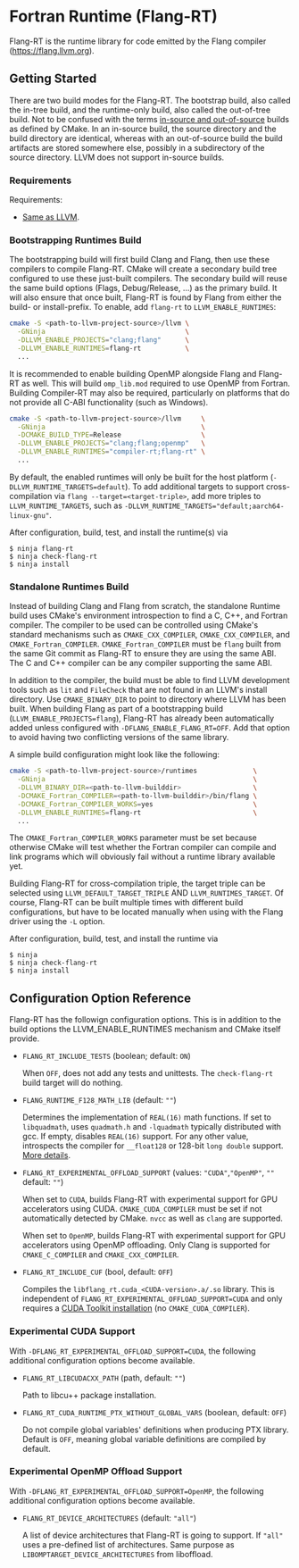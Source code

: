 <!--===- README.md

   Part of the LLVM Project, under the Apache License v2.0 with LLVM Exceptions.
   See https://llvm.org/LICENSE.txt for license information.
   SPDX-License-Identifier: Apache-2.0 WITH LLVM-exception

-->

# Fortran Runtime (Flang-RT)

Flang-RT is the runtime library for code emitted by the Flang compiler
(https://flang.llvm.org).


## Getting Started

There are two build modes for the Flang-RT. The bootstrap build, also
called the in-tree build, and the runtime-only build, also called the
out-of-tree build.
Not to be confused with the terms
[in-source and out-of-source](https://cmake.org/cmake/help/latest/manual/cmake.1.html#introduction-to-cmake-buildsystems)
builds as defined by CMake. In an in-source build, the source directory and the
build directory are identical, whereas with an out-of-source build the
build artifacts are stored somewhere else, possibly in a subdirectory of the
source directory. LLVM does not support in-source builds.


### Requirements

Requirements:
  * [Same as LLVM](https://llvm.org/docs/GettingStarted.html#requirements).


### Bootstrapping Runtimes Build

The bootstrapping build will first build Clang and Flang, then use these
compilers to compile Flang-RT. CMake will create a secondary build tree
configured to use these just-built compilers. The secondary build will reuse
the same build options (Flags, Debug/Release, ...) as the primary build.
It will also ensure that once built, Flang-RT is found by Flang from either
the build- or install-prefix. To enable, add `flang-rt` to
`LLVM_ENABLE_RUNTIMES`:

```bash
cmake -S <path-to-llvm-project-source>/llvm \
  -GNinja                                   \
  -DLLVM_ENABLE_PROJECTS="clang;flang"      \
  -DLLVM_ENABLE_RUNTIMES=flang-rt           \
  ...
```

It is recommended to enable building OpenMP alongside Flang and Flang-RT
as well. This will build `omp_lib.mod` required to use OpenMP from Fortran.
Building Compiler-RT may also be required, particularly on platforms that do
not provide all C-ABI functionality (such as Windows).

```bash
cmake -S <path-to-llvm-project-source>/llvm     \
  -GNinja                                       \
  -DCMAKE_BUILD_TYPE=Release                    \
  -DLLVM_ENABLE_PROJECTS="clang;flang;openmp"   \
  -DLLVM_ENABLE_RUNTIMES="compiler-rt;flang-rt" \
  ...
```

By default, the enabled runtimes will only be built for the host platform
(`-DLLVM_RUNTIME_TARGETS=default`). To add additional targets to support
cross-compilation via `flang --target=<target-triple>`, add more triples to
`LLVM_RUNTIME_TARGETS`, such as
`-DLLVM_RUNTIME_TARGETS="default;aarch64-linux-gnu"`.

After configuration, build, test, and install the runtime(s) via

```shell
$ ninja flang-rt
$ ninja check-flang-rt
$ ninja install
```


### Standalone Runtimes Build

Instead of building Clang and Flang from scratch, the standalone Runtime build
uses CMake's environment introspection to find a C, C++, and Fortran compiler.
The compiler to be used can be controlled using CMake's standard mechanisms such
as `CMAKE_CXX_COMPILER`, `CMAKE_CXX_COMPILER`, and `CMAKE_Fortran_COMPILER`.
`CMAKE_Fortran_COMPILER` must be `flang` built from the same Git commit as
Flang-RT to ensure they are using the same ABI. The C and C++ compiler
can be any compiler supporting the same ABI.

In addition to the compiler, the build must be able to find LLVM development
tools such as `lit` and `FileCheck` that are not found in an LLVM's install
directory. Use `CMAKE_BINARY_DIR` to point to directory where LLVM has
been built. When building Flang as part of a bootstrapping build
(`LLVM_ENABLE_PROJECTS=flang`), Flang-RT has already been automatically added
unless configured with `-DFLANG_ENABLE_FLANG_RT=OFF`. Add that option to avoid
having two conflicting versions of the same library.

A simple build configuration might look like the following:

```bash
cmake -S <path-to-llvm-project-source>/runtimes              \
  -GNinja                                                    \
  -DLLVM_BINARY_DIR=<path-to-llvm-builddir>                  \
  -DCMAKE_Fortran_COMPILER=<path-to-llvm-builddir>/bin/flang \
  -DCMAKE_Fortran_COMPILER_WORKS=yes                         \
  -DLLVM_ENABLE_RUNTIMES=flang-rt                            \
  ...
```

The `CMAKE_Fortran_COMPILER_WORKS` parameter must be set because otherwise CMake
will test whether the Fortran compiler can compile and link programs which will
obviously fail without a runtime library available yet.

Building Flang-RT for cross-compilation triple, the target triple can
be selected using `LLVM_DEFAULT_TARGET_TRIPLE` AND `LLVM_RUNTIMES_TARGET`.
Of course, Flang-RT can be built multiple times with different build
configurations, but have to be located manually when using with the Flang
driver using the `-L` option.

After configuration, build, test, and install the runtime via

```shell
$ ninja
$ ninja check-flang-rt
$ ninja install
```


## Configuration Option Reference

Flang-RT has the followign configuration options. This is in
addition to the build options the LLVM_ENABLE_RUNTIMES mechanism and
CMake itself provide.

 * `FLANG_RT_INCLUDE_TESTS` (boolean; default: `ON`)

   When `OFF`, does not add any tests and unittests. The `check-flang-rt`
   build target will do nothing.

 * `FLANG_RUNTIME_F128_MATH_LIB` (default: `""`)

   Determines the implementation of `REAL(16)` math functions. If set to
   `libquadmath`, uses `quadmath.h` and `-lquadmath` typically distributed with
   gcc. If empty, disables `REAL(16)` support. For any other value, introspects
   the compiler for `__float128` or 128-bit `long double` support.
   [More details](docs/Real16MathSupport.md).

 * `FLANG_RT_EXPERIMENTAL_OFFLOAD_SUPPORT` (values: `"CUDA"`,`"OpenMP"`, `""` default: `""`)

   When set to `CUDA`, builds Flang-RT with experimental support for GPU
   accelerators using CUDA. `CMAKE_CUDA_COMPILER` must be set if not
   automatically detected by CMake. `nvcc` as well as `clang` are supported.

   When set to `OpenMP`, builds Flang-RT with experimental support for
   GPU accelerators using OpenMP offloading. Only Clang is supported for
   `CMAKE_C_COMPILER` and `CMAKE_CXX_COMPILER`.

 * `FLANG_RT_INCLUDE_CUF` (bool, default: `OFF`)

   Compiles the `libflang_rt.cuda_<CUDA-version>.a/.so` library. This is
   independent of `FLANG_RT_EXPERIMENTAL_OFFLOAD_SUPPORT=CUDA` and only
   requires a
   [CUDA Toolkit installation](https://cmake.org/cmake/help/latest/module/FindCUDAToolkit.html)
   (no `CMAKE_CUDA_COMPILER`).


### Experimental CUDA Support

With `-DFLANG_RT_EXPERIMENTAL_OFFLOAD_SUPPORT=CUDA`, the following
additional configuration options become available.

 * `FLANG_RT_LIBCUDACXX_PATH` (path, default: `""`)

   Path to libcu++ package installation.

 * `FLANG_RT_CUDA_RUNTIME_PTX_WITHOUT_GLOBAL_VARS` (boolean, default: `OFF`)

   Do not compile global variables' definitions when producing PTX library.
   Default is `OFF`, meaning global variable definitions are compiled by
   default.


### Experimental OpenMP Offload Support

With `-DFLANG_RT_EXPERIMENTAL_OFFLOAD_SUPPORT=OpenMP`, the following
additional configuration options become available.

 * `FLANG_RT_DEVICE_ARCHITECTURES` (default: `"all"`)

   A list of device architectures that Flang-RT is going to support.
   If `"all"` uses a pre-defined list of architectures. Same purpose as
   `LIBOMPTARGET_DEVICE_ARCHITECTURES` from liboffload.
